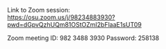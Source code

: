 Link to Zoom session:  
https://osu.zoom.us/j/98234883930?pwd=dGpvQzhUQm81OStOZmI2bFlaaE1sUT09  

Zoom meeting ID: 982 3488 3930 
Password: 258138